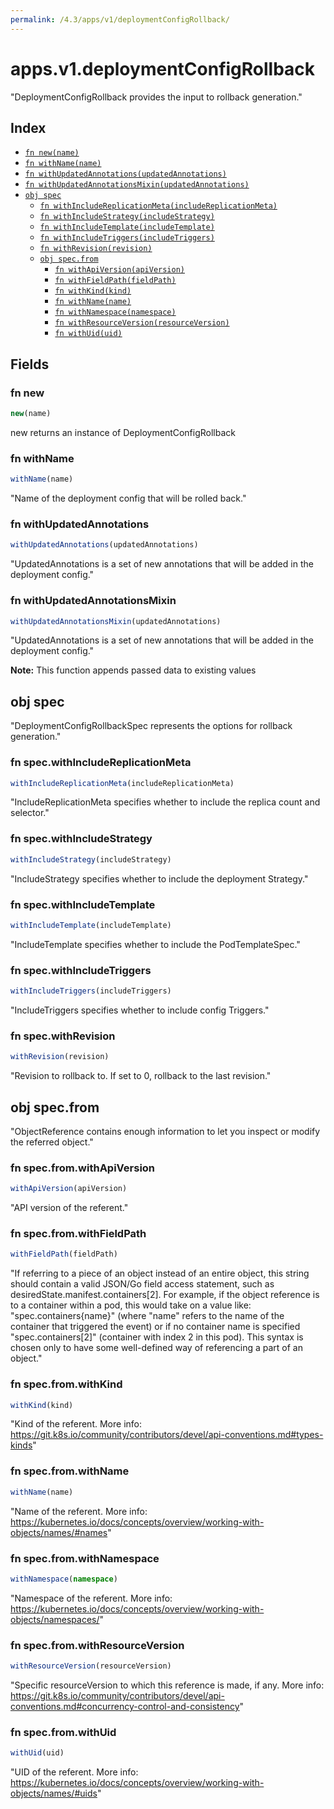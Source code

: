```yaml
---
permalink: /4.3/apps/v1/deploymentConfigRollback/
---
```


# apps.v1.deploymentConfigRollback

"DeploymentConfigRollback provides the input to rollback generation."

## Index

* [`fn new(name)`](#fn-new)
* [`fn withName(name)`](#fn-withname)
* [`fn withUpdatedAnnotations(updatedAnnotations)`](#fn-withupdatedannotations)
* [`fn withUpdatedAnnotationsMixin(updatedAnnotations)`](#fn-withupdatedannotationsmixin)
* [`obj spec`](#obj-spec)
  * [`fn withIncludeReplicationMeta(includeReplicationMeta)`](#fn-specwithincludereplicationmeta)
  * [`fn withIncludeStrategy(includeStrategy)`](#fn-specwithincludestrategy)
  * [`fn withIncludeTemplate(includeTemplate)`](#fn-specwithincludetemplate)
  * [`fn withIncludeTriggers(includeTriggers)`](#fn-specwithincludetriggers)
  * [`fn withRevision(revision)`](#fn-specwithrevision)
  * [`obj spec.from`](#obj-specfrom)
    * [`fn withApiVersion(apiVersion)`](#fn-specfromwithapiversion)
    * [`fn withFieldPath(fieldPath)`](#fn-specfromwithfieldpath)
    * [`fn withKind(kind)`](#fn-specfromwithkind)
    * [`fn withName(name)`](#fn-specfromwithname)
    * [`fn withNamespace(namespace)`](#fn-specfromwithnamespace)
    * [`fn withResourceVersion(resourceVersion)`](#fn-specfromwithresourceversion)
    * [`fn withUid(uid)`](#fn-specfromwithuid)

## Fields

### fn new

```ts
new(name)
```

new returns an instance of DeploymentConfigRollback

### fn withName

```ts
withName(name)
```

"Name of the deployment config that will be rolled back."

### fn withUpdatedAnnotations

```ts
withUpdatedAnnotations(updatedAnnotations)
```

"UpdatedAnnotations is a set of new annotations that will be added in the deployment config."

### fn withUpdatedAnnotationsMixin

```ts
withUpdatedAnnotationsMixin(updatedAnnotations)
```

"UpdatedAnnotations is a set of new annotations that will be added in the deployment config."

**Note:** This function appends passed data to existing values

## obj spec

"DeploymentConfigRollbackSpec represents the options for rollback generation."

### fn spec.withIncludeReplicationMeta

```ts
withIncludeReplicationMeta(includeReplicationMeta)
```

"IncludeReplicationMeta specifies whether to include the replica count and selector."

### fn spec.withIncludeStrategy

```ts
withIncludeStrategy(includeStrategy)
```

"IncludeStrategy specifies whether to include the deployment Strategy."

### fn spec.withIncludeTemplate

```ts
withIncludeTemplate(includeTemplate)
```

"IncludeTemplate specifies whether to include the PodTemplateSpec."

### fn spec.withIncludeTriggers

```ts
withIncludeTriggers(includeTriggers)
```

"IncludeTriggers specifies whether to include config Triggers."

### fn spec.withRevision

```ts
withRevision(revision)
```

"Revision to rollback to. If set to 0, rollback to the last revision."

## obj spec.from

"ObjectReference contains enough information to let you inspect or modify the referred object."

### fn spec.from.withApiVersion

```ts
withApiVersion(apiVersion)
```

"API version of the referent."

### fn spec.from.withFieldPath

```ts
withFieldPath(fieldPath)
```

"If referring to a piece of an object instead of an entire object, this string should contain a valid JSON/Go field access statement, such as desiredState.manifest.containers[2]. For example, if the object reference is to a container within a pod, this would take on a value like: \"spec.containers{name}\" (where \"name\" refers to the name of the container that triggered the event) or if no container name is specified \"spec.containers[2]\" (container with index 2 in this pod). This syntax is chosen only to have some well-defined way of referencing a part of an object."

### fn spec.from.withKind

```ts
withKind(kind)
```

"Kind of the referent. More info: https://git.k8s.io/community/contributors/devel/api-conventions.md#types-kinds"

### fn spec.from.withName

```ts
withName(name)
```

"Name of the referent. More info: https://kubernetes.io/docs/concepts/overview/working-with-objects/names/#names"

### fn spec.from.withNamespace

```ts
withNamespace(namespace)
```

"Namespace of the referent. More info: https://kubernetes.io/docs/concepts/overview/working-with-objects/namespaces/"

### fn spec.from.withResourceVersion

```ts
withResourceVersion(resourceVersion)
```

"Specific resourceVersion to which this reference is made, if any. More info: https://git.k8s.io/community/contributors/devel/api-conventions.md#concurrency-control-and-consistency"

### fn spec.from.withUid

```ts
withUid(uid)
```

"UID of the referent. More info: https://kubernetes.io/docs/concepts/overview/working-with-objects/names/#uids"